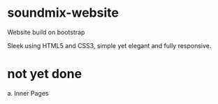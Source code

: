 # soundmix-website
Website build on bootstrap

Sleek using HTML5 and CSS3, simple yet elegant and fully responsive. 

# not yet done
a. Inner Pages

